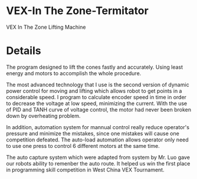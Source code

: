 # VEX-In The Zone-Termitator
VEX In The Zone Lifting Machine
# Details
The program designed to lift the cones fastly and accurately. Using least energy and motors to accomplish the whole procedure.

The most advanced technology that I use is the second version of dynamic power control for moving and lifting which allows robot to get points in a considerable speed. I program to calculate encoder speed in time in order to decrease the voltage at low speed, minimizing the current. With the use of PID and TANH curve of voltage control, the motor had never been broken down by overheating problem. 

In addition, automation system for mannual control really reduce operator's pressure and minimize the mistakes, since one mistakes will cause one competition defeated. The auto-load automation allows operator only need to use one press to control 6 different motors at the same time.

The auto capture system which were adapted from system by Mr. Luo gave our robots ability to remenber the auto route. It helped us win the first place in programming skill competition in West China VEX Tournament.

